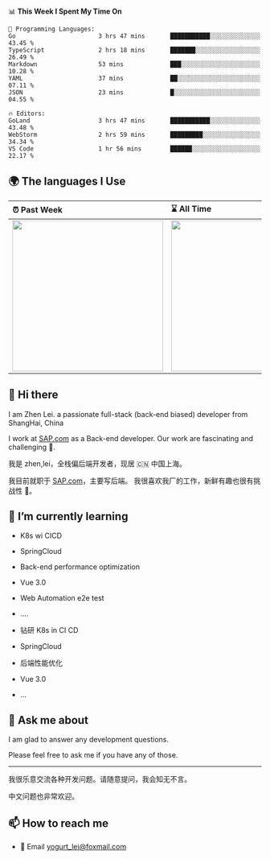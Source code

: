 <!--START_SECTION:waka-->
📊 **This Week I Spent My Time On** 

```text
💬 Programming Languages: 
Go                       3 hrs 47 mins       ███████████░░░░░░░░░░░░░░   43.45 % 
TypeScript               2 hrs 18 mins       ███████░░░░░░░░░░░░░░░░░░   26.49 % 
Markdown                 53 mins             ███░░░░░░░░░░░░░░░░░░░░░░   10.28 % 
YAML                     37 mins             ██░░░░░░░░░░░░░░░░░░░░░░░   07.11 % 
JSON                     23 mins             █░░░░░░░░░░░░░░░░░░░░░░░░   04.55 % 

🔥 Editors: 
GoLand                   3 hrs 47 mins       ███████████░░░░░░░░░░░░░░   43.48 % 
WebStorm                 2 hrs 59 mins       █████████░░░░░░░░░░░░░░░░   34.34 % 
VS Code                  1 hr 56 mins        ██████░░░░░░░░░░░░░░░░░░░   22.17 % 
```


<!--END_SECTION:waka-->


## 🌍 The languages I Use

| ⏰ Past Week                                                                                                                                                  | ⌛️ All Time                                                                                                                                                  |
| :------------------------------------------------------------------------------------------------------------------------------------------------------------ | :------------------------------------------------------------------------------------------------------------------------------------------------------------ |
| <a href="https://wakatime.com/@9a64fd4e-85ff-48a6-a0c1-e09ecd80bab9"> <img src="https://wakatime.com/share/@9a64fd4e-85ff-48a6-a0c1-e09ecd80bab9/5f97c4a7-f918-43db-bace-c48898f1cd61.svg" height="300px"></a> | <a href="https://wakatime.com/@9a64fd4e-85ff-48a6-a0c1-e09ecd80bab9"><img src="https://wakatime.com/share/@9a64fd4e-85ff-48a6-a0c1-e09ecd80bab9/455e730b-0452-4b83-9bc2-fb46e42553a7.svg" height="300px"></a> |

## 👋 Hi there

I am Zhen Lei. a passionate full-stack (back-end biased) developer from ShangHai, China

I work at [SAP.com](https://www.sap.com) as a Back-end developer.
Our work are fascinating and challenging 💪.

我是 zhen,lei，全栈偏后端开发者，现居 🇨🇳 中国上海。

我目前就职于 [SAP.com](https://www.sap.cn)，主要写后端。
我很喜欢我厂的工作，新鲜有趣也很有挑战性 💪。

## 🌱 I’m currently learning

- K8s wi CICD
- SpringCloud
- Back-end performance optimization
- Vue 3.0
- Web Automation e2e test
- ....

- 钻研 K8s in CI CD
- SpringCloud
- 后端性能优化
- Vue 3.0
- ...

## 💬 Ask me about

I am glad to answer any development questions.

Please feel free to ask me if you have any of those.

---

我很乐意交流各种开发问题。请随意提问，我会知无不言。

中文问题也非常欢迎。

## 📫 How to reach me

- 📧 Email [yogurt_lei@foxmail.com](mailto:yogurt_lei@foxmail.com)
